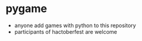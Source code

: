 # pygame
* anyone add games with python to this repository 
* participants of hactoberfest are welcome 

